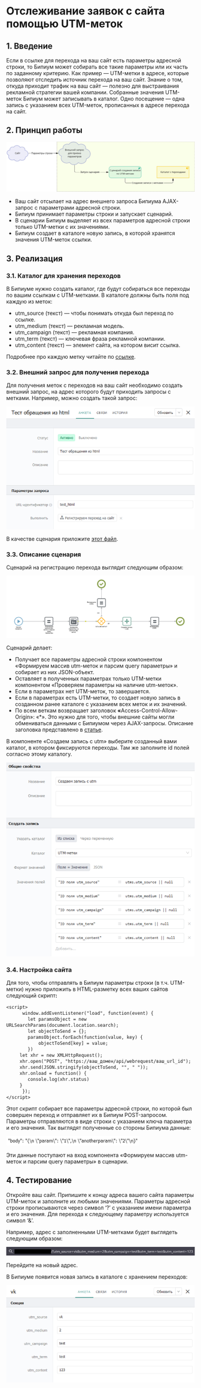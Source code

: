 # Отслеживание заявок с сайта помощью UTM-меток

## 1. Введение

Если в ссылке для перехода на ваш сайт есть параметры адресной строки, то Бипиум может собирать все такие параметры или их часть по заданному критерию. Как пример — UTM-метки в адресе, которые позволяют отследить источник перехода на ваш сайт. Знание о том, откуда приходит трафик на ваш сайт — полезно для выстраивания рекламной стратегии вашей компании. Собранные значения UTM-меток Бипиум может записывать в каталог. Одно посещение — одна запись с указанием всех UTM-меток, прописанных в адресе перехода на сайт.

## **2. Принцип работы**

![](<../../.gitbook/assets/temp - Frame 10.jpg>)

* Ваш сайт отсылает на адрес внешнего запроса Бипиума AJAX-запрос с параметрами адресной строки.
* Бипиум принимает параметры строки и запускает сценарий.
* В сценарии Бипиум выделяет из всех параметров адресной строки только UTM-метки с их значениями.
* Бипиум создает в каталоге новую запись, в которой хранятся значения UTM-меток ссылки.

## **3. Реализация**

### **3.1. Каталог для хранения переходов**

В Бипиуме нужно создать каталог, где будут собираться все переходы по вашим ссылкам с UTM-метками. В каталоге должны быть поля под каждую из меток:

* utm\_source (текст) — чтобы понимать откуда был переход по ссылке.
* utm\_medium (текст) — рекламная модель.
* utm\_campaign (текст) — рекламная компания.
* utm\_term (текст) — ключевая фраза рекламной компании.
* utm\_content (текст) — элемент сайта, на котором висит ссылка.

Подробнее про каждую метку читайте по [ссылке](https://ru.wikipedia.org/wiki/UTM-%D0%BC%D0%B5%D1%82%D0%BA%D0%B8).

### **3.2. Внешний запрос для получения перехода**

Для получения меток с переходов на ваш сайт необходимо создать внешний запрос, на адрес которого будут приходить запросы с метками. Например, можно создать такой запрос:

![](<../../.gitbook/assets/1 (19).png>)

В качестве сценария приложите [этот файл](https://drive.google.com/file/d/1c5H-6NKZA93SmtclmiSh0SgP9YP9T-Ti/view?usp=sharing).

### **3.3. Описание сценария**

Сценарий на регистрацию перехода выглядит следующим образом:

![](<../../.gitbook/assets/2 (16).png>)

Сценарий делает:

* Получает все параметры адресной строки компонентом «Формируем массив utm-меток и парсим query параметры» и собирает из них JSON-объект.
* Оставляет в полученных параметрах только UTM-метки компонентом «Проверяем параметры на наличие utm-меток».
* Если в параметрах нет UTM-меток, то завершается.
* Если в параметрах есть UTM-метки, то создает новую запись в созданном ранее каталоге с указанием всех меток и их значений.
* По всем веткам возвращает заголовок **«**&#x41;ccess-Control-Allow-Origin»: «\*». Это нужно для того, чтобы внешние сайты могли обмениваться данными с Бипиумом через AJAX-запросы. Описание заголовка представлено в [статье](https://docs.bpium.ru/manual/processes/events/webrequests#krossdomennye-zaprosy-cors).

В компоненте «Создаем запись с utm» выберите созданный вами каталог, в котором фиксируются переходы. Там же заполните id полей согласно этому каталогу.

![](<../../.gitbook/assets/3 (16).png>)

### **3.4. Настройка сайта**

Для того, чтобы отправлять в Бипиум параметры строки (в т.ч. UTM-метки) нужно приложить в HTML-разметку всех ваших сайтов следующий скрип&#x442;**:**

```
<script>
      window.addEventListener("load", function(event) {
    	let paramsObject = new URLSearchParams(document.location.search);
    	let objectToSend = {};
    	paramsObject.forEach(function(value, key) {
        	objectToSend[key] = value;
    	})
   	 let xhr = new XMLHttpRequest();
   	 xhr.open("POST", "https://ваш_домен/api/webrequest/ваш_url_id");
   	 xhr.send(JSON.stringify(objectToSend, "", " "));
   	 xhr.onload = function() {
   	 	console.log(xhr.status)
   	 }
      });
</script>
```

Этот скрипт собирает все параметры адресной строки, по которой был совершен переход и отправляет их в Бипиум POST-запросом. Параметры отправляются в виде строки с указанием ключа параметра и его значения. Так выглядят полученные со стороны Бипиума данные:

![](<../../.gitbook/assets/6 (11).png>)

Эти данные поступают на вход компонента «Формируем массив utm-меток и парсим query параметры» в сценарии.

## **4. Тестирование**

Откройте ваш сайт. Припишите к концу адреса вашего сайта параметры UTM-меток и заполните их любыми значениями. Параметры адресной строки прописываются через символ ‘?’ с указанием имени параметра и его значения. Для перехода к следующему параметру используется символ ‘&’.

Например, адрес с заполненными UTM-метками будет выглядеть следующим образом:

![](<../../.gitbook/assets/4 (19).png>)

Перейдите на новый адрес.

В Бипиуме появится новая запись в каталоге с хранением переходов:

![](<../../.gitbook/assets/5 (17).png>)
